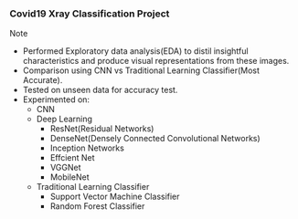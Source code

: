 ### Covid19 Xray Classification Project
> [!NOTE]
> - Performed Exploratory data analysis(EDA) to distil insightful characteristics and produce visual representations from these images.
> - Comparison using CNN vs Traditional Learning Classifier(Most Accurate).
> - Tested on unseen data for accuracy test.
> - Experimented on:
>   - CNN
>   - Deep Learning
>     - ResNet(Residual Networks)
>     - DenseNet(Densely Connected Convolutional Networks)
>     - Inception Networks
>     - Effcient Net
>     - VGGNet
>     - MobileNet
>   - Traditional Learning Classifier
>     - Support Vector Machine Classifier
>     - Random Forest Classifier   

